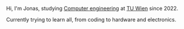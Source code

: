 Hi, I'm Jonas, studying [Computer engineering](https://informatics.tuwien.ac.at/bachelor/computer-engineering/) at [TU Wien](https://www.tuwien.at/) since 2022. 

Currently trying to learn all, from coding to hardware and electronics. 



<!--
**jjj120/jjj120** is a ✨ _special_ ✨ repository because its `README.md` (this file) appears on your GitHub profile.

Here are some ideas to get you started:

- 🔭 I’m currently working on ...
- 🌱 I’m currently learning ...
- 👯 I’m looking to collaborate on ...
- 🤔 I’m looking for help with ...
- 💬 Ask me about ...
- 📫 How to reach me: ...
- 😄 Pronouns: ...
- ⚡ Fun fact: ...
-->

